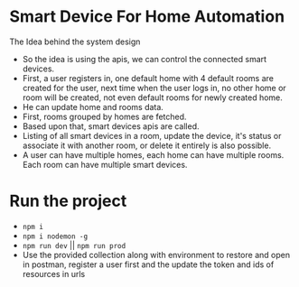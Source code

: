 # Smart Device For Home Automation

The Idea behind the system design

-   So the idea is using the apis, we can control the connected smart devices.
-   First, a user registers in, one default home with 4 default rooms are created for the user, next time when the user logs in, no other home or room will be created, not even default rooms for newly created home.
-   He can update home and rooms data.
-   First, rooms grouped by homes are fetched.
-   Based upon that, smart devices apis are called.
-   Listing of all smart devices in a room, update the device, it's status or associate it with another room, or delete it entirely is also possible.
-   A user can have multiple homes, each home can have multiple rooms. Each room can have multiple smart devices.

# Run the project

-   `npm i`
-   `npm i nodemon -g`
-   `npm run dev` || `npm run prod`
-   Use the provided collection along with environment to restore and open in postman, register a user first and the update the token and ids of resources in urls
